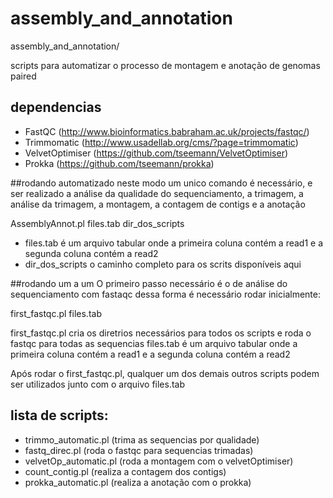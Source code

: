 # assembly_and_annotation
assembly_and_annotation/

scripts para automatizar o processo de montagem e anotação de genomas paired

## dependencias
- FastQC (http://www.bioinformatics.babraham.ac.uk/projects/fastqc/)
- Trimmomatic (http://www.usadellab.org/cms/?page=trimmomatic)
- VelvetOptimiser (https://github.com/tseemann/VelvetOptimiser)
- Prokka (https://github.com/tseemann/prokka)

##rodando automatizado
neste modo um unico comando é necessário, e ser realizado a análise da qualidade do sequenciamento, a trimagem, a análise da trimagem, a montagem, a contagem de contigs e a anotação

AssemblyAnnot.pl files.tab dir_dos_scripts

- files.tab é um arquivo tabular onde a primeira coluna contém a read1 e a segunda coluna contém a read2
- dir_dos_scripts  o caminho completo para os scrits disponíveis aqui

##rodando um a um
O primeiro passo necessário é o de análise do sequenciamento com fastaqc
dessa forma é necessário rodar inicialmente:

first_fastqc.pl files.tab

first_fastqc.pl cria os diretrios necessários para todos os scripts e roda o fastqc para todas as sequencias
files.tab é um arquivo tabular onde a primeira coluna contém a read1 e a segunda coluna contém a read2


Após rodar o first_fastqc.pl, qualquer um dos demais outros scripts podem ser utilizados junto com o arquivo files.tab

## lista de scripts:
- trimmo_automatic.pl (trima as sequencias por qualidade)
- fastq_direc.pl (roda o fastqc para sequencias trimadas)
- velvetOp_automatic.pl (roda a montagem com o velvetOptimiser)
- count_contig.pl (realiza a contagem dos contigs)
- prokka_automatic.pl (realiza a anotação com o prokka)
